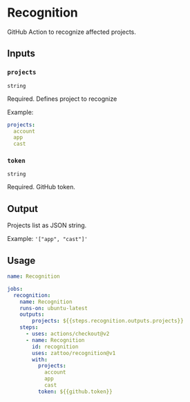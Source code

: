 # Recognition

GitHub Action to recognize affected projects.

## Inputs

### `projects`

`string`

Required. Defines project to recognize

Example:

```yml
projects:
  account
  app
  cast
```

### `token`

`string`

Required. GitHub token.

## Output

Projects list as JSON string.

Example: `'["app", "cast"]'`

## Usage

````yml
name: Recognition

jobs:
  recognition:
    name: Recognition
    runs-on: ubuntu-latest
    outputs:
        projects: ${{steps.recognition.outputs.projects}}
    steps:
      - uses: actions/checkout@v2
      - name: Recognition
        id: recognition
        uses: zattoo/recognition@v1
        with:
          projects:
            account
            app
            cast
          token: ${{github.token}}
````
